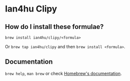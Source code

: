 # Ian4hu Clipy

## How do I install these formulae?

`brew install ian4hu/clipy/<formula>`

Or `brew tap ian4hu/clipy` and then `brew install <formula>`.

## Documentation

`brew help`, `man brew` or check [Homebrew's documentation](https://docs.brew.sh).
